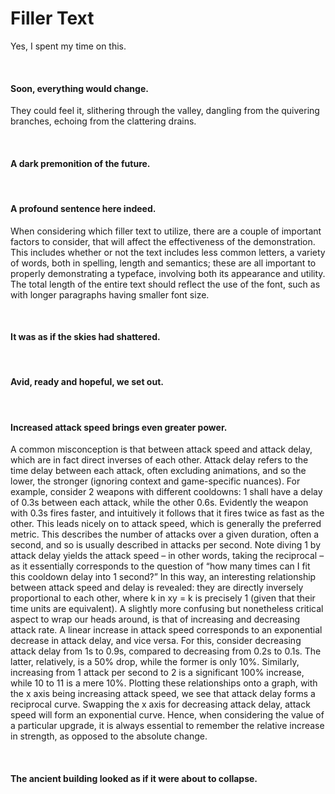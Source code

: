 # Filler Text

Yes, I spent my time on this.

<br>

#### Soon, everything would change.
They could feel it, slithering through the valley, dangling from the quivering branches, echoing from the clattering drains.

<br>

#### A dark premonition of the future.

<br>

#### A profound sentence here indeed.
When considering which filler text to utilize, there are a couple of important factors to consider, that will affect the effectiveness of the demonstration. This includes whether or not the text includes less common letters, a variety of words, both in spelling, length and semantics; these are all important to properly demonstrating a typeface, involving both its appearance and utility. The total length of the entire text should reflect the use of the font, such as with longer paragraphs having smaller font size.

<br>

#### It was as if the skies had shattered.

<br>

#### Avid, ready and hopeful, we set out.

<br>

#### Increased attack speed brings even greater power.
A common misconception is that between attack speed and attack delay, which are in fact direct inverses of each other. Attack delay refers to the time delay between each attack, often excluding animations, and so the lower, the stronger (ignoring context and game-specific nuances). For example, consider 2 weapons with different cooldowns: 1 shall have a delay of 0.3s between each attack, while the other 0.6s. Evidently the weapon with 0.3s fires faster, and intuitively it follows that it fires twice as fast as the other. This leads nicely on to attack speed, which is generally the preferred metric. This describes the number of attacks over a given duration, often a second, and so is usually described in attacks per second. Note diving 1 by attack delay yields the attack speed – in other words, taking the reciprocal – as it essentially corresponds to the question of “how many times can I fit this cooldown delay into 1 second?” In this way, an interesting relationship between attack speed and delay is revealed: they are directly inversely proportional to each other, where k in xy = k is precisely 1 (given that their time units are equivalent). A slightly more confusing but nonetheless critical aspect to wrap our heads around, is that of increasing and decreasing attack rate. A linear increase in attack speed corresponds to an exponential decrease in attack delay, and vice versa. For this, consider decreasing attack delay from 1s to 0.9s, compared to decreasing from 0.2s to 0.1s. The latter, relatively, is a 50% drop, while the former is only 10%. Similarly, increasing from 1 attack per second to 2 is a significant 100% increase, while 10 to 11 is a mere 10%. Plotting these relationships onto a graph, with the x axis being increasing attack speed, we see that attack delay forms a reciprocal curve. Swapping the x axis for decreasing attack delay, attack speed will form an exponential curve. Hence, when considering the value of a particular upgrade, it is always essential to remember the relative increase in strength, as opposed to the absolute change.

<br>

#### The ancient building looked as if it were about to collapse.

